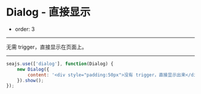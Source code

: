 # Dialog - 直接显示

- order: 3

---

无需 trigger，直接显示在页面上。

<link href="../src/dialog.css" rel="stylesheet">
<style>
.fn-hide {display:none;}
</style>

---

````javascript
seajs.use(['dialog'], function(Dialog) {
    new Dialog({
        content: '<div style="padding:50px">没有 trigger，直接显示出来</div>'
    }).show();
});
````
